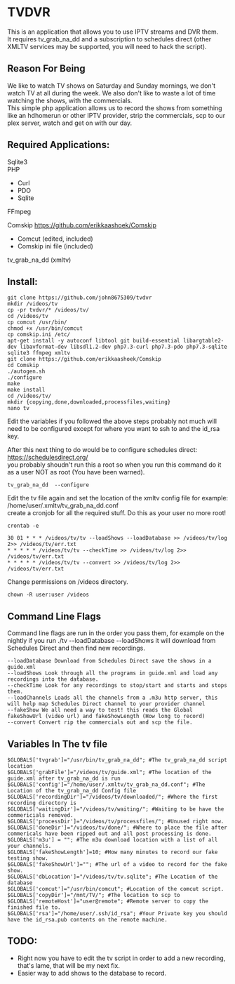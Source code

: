 # TVDVR
This is an application that allows you to use IPTV streams and DVR them.  
It requires tv_grab_na_dd and a subscription to schedules direct (other XMLTV services may be supported, you will need to hack the script).  

## Reason For Being
We like to watch TV shows on Saturday and Sunday mornings, we don't watch TV at all during the week.  We also don't like to waste a lot of time watching the shows, with the commercials.  
This simple php application allows us to record the shows from something like an hdhomerun or other IPTV provider, strip the commercials, scp to our plex server, watch and get on with our day.

## Required Applications:  
Sqlite3  
PHP  
- Curl  
- PDO  
- Sqlite  

FFmpeg  

Comskip https://github.com/erikkaashoek/Comskip  
- Comcut (edited, included)  
- Comskip ini file (included)  

tv_grab_na_dd (xmltv)  

## Install:  
```
git clone https://github.com/john8675309/tvdvr  
mkdir /videos/tv  
cp -pr tvdvr/* /videos/tv/  
cd /videos/tv  
cp comcut /usr/bin/  
chmod +x /usr/bin/comcut  
cp comskip.ini /etc/  
apt-get install -y autoconf libtool git build-essential libargtable2-dev libavformat-dev libsdl1.2-dev php7.3-curl php7.3-pdo php7.3-sqlite sqlite3 ffmpeg xmltv  
git clone https://github.com/erikkaashoek/Comskip  
cd Comskip  
./autogen.sh  
./configure  
make  
make install
cd /videos/tv/
mkdir {copying,done,downloaded,processfiles,waiting} 
nano tv  
```  
Edit the variables if you followed the above steps probably not much will need to be configured except for where you want to ssh to and the id_rsa key.  

After this next thing to do would be to configure schedules direct: https://schedulesdirect.org/  
you probably shoudn't run this a root so when you run this command do it as a user NOT as root (You have been warned).  
```
tv_grab_na_dd  --configure
```
Edit the tv file again and set the location of the xmltv config file for example: /home/user/.xmltv/tv_grab_na_dd.conf  
create a cronjob for all the required stuff. Do this as your user no more root!  
```
crontab -e
```  
```
30 01 * * * /videos/tv/tv --loadShows --loadDatabase >> /videos/tv/log 2>> /videos/tv/err.txt
* * * * * /videos/tv/tv --checkTime >> /videos/tv/log 2>> /videos/tv/err.txt
* * * * * /videos/tv/tv --convert >> /videos/tv/log 2>> /videos/tv/err.txt
```  
Change permissions on /videos directory.
```
chown -R user:user /videos
```
## Command Line Flags  
Command line flags are run in the order you pass them, for example on the nightly if you run ./tv --loadDatabase --loadShows it will download from Schedules Direct and then find new recordings.  
```
--loadDatabase Download from Schedules Direct save the shows in a guide.xml  
--loadShows Look through all the programs in guide.xml and load any recordings into the database.  
--checkTime Look for any recordings to stop/start and starts and stops them.  
--loadChannels Loads all the channels from a .m3u http server, this will help map Schedules Direct channel to your provider channel  
--fakeShow We all need a way to test! this reads the Global fakeShowUrl (video url) and fakeShowLength (How long to record)  
--convert Convert rip the commercials out and scp the file.  
```

## Variables In The tv file  
```
$GLOBALS['tvgrab']="/usr/bin/tv_grab_na_dd"; #The tv_grab_na_dd script location  
$GLOBALS['grabFile']="/videos/tv/guide.xml"; #The location of the guide.xml after tv_grab_na_dd is run  
$GLOBALS['config']="/home/user/.xmltv/tv_grab_na_dd.conf"; #The Location of the tv_grab_na_dd Config file  
$GLOBALS['recordingDir']="/videos/tv/downloaded/"; #Where the first recording directory is  
$GLOBALS['waitingDir']="/videos/tv/waiting/"; #Waiting to be have the commericials removed.  
$GLOBALS['processDir']="/videos/tv/processfiles/"; #Unused right now.  
$GLOBALS['doneDir']="/videos/tv/done/"; #Where to place the file after commericals have been ripped out and all post processing is done.  
$GLOBALS['m3u'] = ""; #The m3u download location with a list of all your channels.  
$GLOBALS['fakeShowLength']=10; #How many minutes to record our fake testing show.  
$GLOBALS['fakeShowUrl']=""; #The url of a video to record for the fake show.  
$GLOBALS['dbLocation']="/videos/tv/tv.sqlite"; #The Location of the database  
$GLOBALS['comcut']="/usr/bin/comcut"; #Location of the comcut script.  
$GLOBALS['copyDir']="/mnt/TV/"; #The location to scp to  
$GLOBALS['remoteHost']="user@remote"; #Remote server to copy the finished file to.  
$GLOBALS['rsa']="/home/user/.ssh/id_rsa"; #Your Private key you should have the id_rsa.pub contents on the remote machine.  
```

## TODO:
- Right now you have to edit the tv script in order to add a new recording, that's lame, that will be my next fix.  
- Easier way to add shows to the database to record.  
